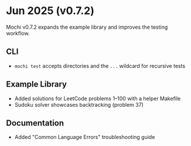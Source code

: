 # Jun 2025 (v0.7.2)

Mochi v0.7.2 expands the example library and improves the testing workflow.

## CLI

- `mochi test` accepts directories and the `...` wildcard for recursive tests

## Example Library

- Added solutions for LeetCode problems 1–100 with a helper Makefile
- Sudoku solver showcases backtracking (problem 37)

## Documentation

- Added "Common Language Errors" troubleshooting guide
